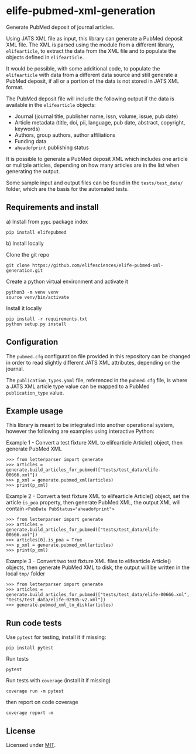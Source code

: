 # elife-pubmed-xml-generation

Generate PubMed deposit of journal articles.

Using JATS XML file as input, this library can generate a PubMed deposit XML file. The XML is parsed using the module from a different library, `elifearticle`, to extract the data from the XML file and to populate the objects defined in `elifearticle`.

It would be possible, with some additional code, to populate the `elifearticle` with data from a different data source and still generate a PubMed deposit, if all or a portion of the data is not stored in JATS XML format.

The PubMed deposit file will include the following output if the data is available in the `elifearticle` objects:

- Journal (journal title, publisher name, issn, volume, issue, pub date)
- Article metadata (title, doi, pii, language, pub date, abstract, copyright, keywords)
- Authors, group authors, author affiliations
- Funding data
- `aheadofprint` publishing status

It is possible to generate a PubMed deposit XML which includes one article or mulitple articles, depending on how many articles are in the list when generating the output.

Some sample input and output files can be found in the `tests/test_data/` folder, which are the basis for the automated tests.

## Requirements and install

a) Install from `pypi` package index

```
pip install elifepubmed
```

b) Install locally

Clone the git repo

`git clone https://github.com/elifesciences/elife-pubmed-xml-generation.git`

Create a python virtual environment and activate it

```
python3 -m venv venv
source venv/bin/activate
```

Install it locally

```
pip install -r requirements.txt
python setup.py install
```

## Configuration

The `pubmed.cfg` configuration file provided in this repository can be changed in order to read slightly different JATS XML attributes, depending on the journal.

The `publication_types.yaml` file, referenced in the `pubmed.cfg` file, is where a JATS XML article type value can be mapped to a PubMed `publication_type` value.

## Example usage

This library is meant to be integrated into another operational system, however the following are examples using interactive Python:

Example 1 - Convert a test fixture XML to elifearticle Article() object, then generate PubMed XML

```
>>> from letterparser import generate
>>> articles = generate.build_articles_for_pubmed(["tests/test_data/elife-00666.xml"])
>>> p_xml = generate.pubmed_xml(articles)
>>> print(p_xml)
```

Example 2 - Convert a test fixture XML to elifearticle Article() object, set the article `is_poa` property, then generate PubMed XML, the output XML will contain `<PubDate PubStatus="aheadofprint">`

```
>>> from letterparser import generate
>>> articles = generate.build_articles_for_pubmed(["tests/test_data/elife-00666.xml"])
>>> articles[0].is_poa = True
>>> p_xml = generate.pubmed_xml(articles)
>>> print(p_xml)
```

Example 3 - Convert two test fixture XML files to elifearticle Article() objects, then generate PubMed XML to disk, the output will be written in the local `tmp/` folder

```
>>> from letterparser import generate
>>> articles = generate.build_articles_for_pubmed(["tests/test_data/elife-00666.xml", "tests/test_data/elife-02935-v2.xml"])
>>> generate.pubmed_xml_to_disk(articles)
```

## Run code tests

Use `pytest` for testing, install it if missing:

```
pip install pytest
```

Run tests

```
pytest
```

Run tests with `coverage` (install it if missing)

```
coverage run -m pytest
```

then report on code coverage

```
coverage report -m
```

## License

Licensed under [MIT](https://opensource.org/licenses/mit-license.php).
